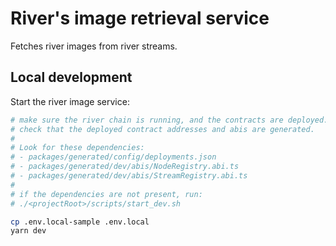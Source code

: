 # River's image retrieval service

Fetches river images from river streams.

## Local development

Start the river image service:

```bash
# make sure the river chain is running, and the contracts are deployed.
# check that the deployed contract addresses and abis are generated.
#
# Look for these dependencies:
# - packages/generated/config/deployments.json
# - packages/generated/dev/abis/NodeRegistry.abi.ts
# - packages/generated/dev/abis/StreamRegistry.abi.ts
#
# if the dependencies are not present, run:
# ./<projectRoot>/scripts/start_dev.sh

cp .env.local-sample .env.local
yarn dev
```
